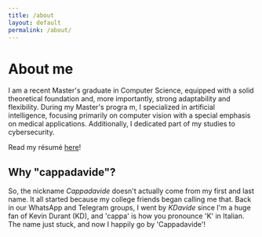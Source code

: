 ```yaml
---
title: /about
layout: default
permalink: /about/
---
```


# About me
I am a recent Master's graduate in Computer Science, equipped with a solid theoretical foundation and, more importantly, strong adaptability and flexibility.
During my Master's progra
m, I specialized in artificial intelligence, focusing primarily on computer vision with a special emphasis on medical applications.
Additionally, I dedicated part of my studies to cybersecurity.

Read my résumé [here](https://github.com/user-attachments/files/15914655/cv_davidesomma.pdf)!
## Why "cappadavide"?

So, the nickname *Cappadavide* doesn't actually come from my first and last name. It all started because my college friends began calling me that. Back in our WhatsApp and Telegram groups, I went by *KDavide* since I'm a huge fan of Kevin Durant (KD), and 'cappa' is how you pronounce 'K' in Italian. The name just stuck, and now I happily go by 'Cappadavide'!
